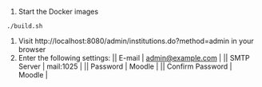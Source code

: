 
1. Start the Docker images
```
./build.sh
```
1. Visit http://localhost:8080/admin/institutions.do?method=admin in your browser
1. Enter the following settings:
|| E-mail | admin@example.com |
|| SMTP Server | mail:1025 |
|| Password | Moodle |
|| Confirm Password | Moodle |
